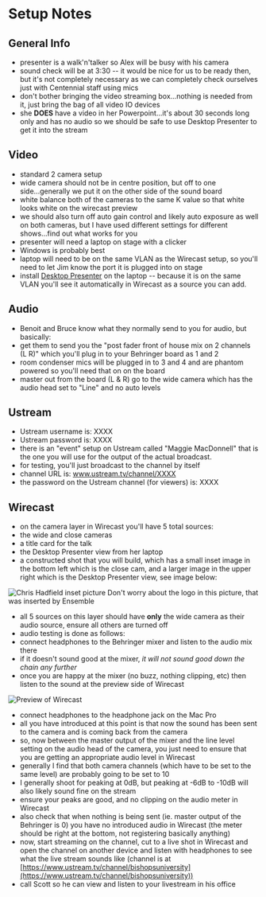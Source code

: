 # Setup Notes

## General Info

* presenter is a walk'n'talker so Alex will be busy with his camera
* sound check will be at 3:30 -- it would be nice for us to be ready then, but it's not completely necessary as we can completely check ourselves just with Centennial staff using mics
* don't bother bringing the video streaming box...nothing is needed from it, just bring the bag of all video IO devices
* she **DOES** have a video in her Powerpoint...it's about 30 seconds long only and has no audio so we should be safe to use Desktop Presenter to get it into the stream

## Video

* standard 2 camera setup
 * wide camera should not be in centre position, but off to one side...generally we put it on the other side of the sound board
 * white balance both of the cameras to the same K value so that white looks white on the wirecast preview
 * we should also turn off auto gain control and likely auto exposure as well on both cameras, but I have used different settings for different shows...find out what works for you
* presenter will need a laptop on stage with a clicker
 * Windows is probably best
 * laptop will need to be on the same VLAN as the Wirecast setup, so you'll need to let Jim know the port it is plugged into on stage
 * install [Desktop Presenter](http://dynamic.telestream.net/downloads/download-desktop-presenter.asp?prodid=desktoppresenter) on the laptop -- because it is on the same VLAN you'll see it automatically in Wirecast as a source you can add.
 
## Audio

* Benoit and Bruce know what they normally send to you for audio, but basically:
 * get them to send you the "post fader front of house mix on 2 channels (L R)" which you'll plug in to your Behringer board as 1 and 2
 * room condenser mics will be plugged in to 3 and 4 and are phantom powered so you'll need that on on the board
* master out from the board (L & R) go to the wide camera which has the audio head set to "Line" and no auto levels

## Ustream

* Ustream username is:  XXXX
* Ustream password is:  XXXX
* there is an "event" setup on Ustream called "Maggie MacDonnell" that is the one you will use for the output of the actual broadcast.
* for testing, you'll just broadcast to the channel by itself
* channel URL is:  www.ustream.tv/channel/XXXX
* the password on the Ustream channel (for viewers) is:  XXXX

## Wirecast

* on the camera layer in Wirecast you'll have 5 total sources:
 * the wide and close cameras
 * a title card for the talk
 * the Desktop Presenter view from her laptop
 * a constructed shot that you will build, which has a small inset image in the bottom left which is the close cam, and a larger image in the upper right which is the Desktop Presenter view, see image below:

 ![Chris Hadfield inset picture](http://droplr.ubishops.ca/HZ16MH+)
 Don't worry about the logo in this picture, that was inserted by Ensemble
 
* all 5 sources on this layer should have **only** the wide camera as their audio source, ensure all others are turned off
* audio testing is done as follows:
 * connect headphones to the Behringer mixer and listen to the audio mix there
 * if it doesn't sound good at the mixer, *it will not sound good down the chain any further*
 * once you are happy at the mixer (no buzz, nothing clipping, etc) then listen to the sound at the preview side of Wirecast

![Preview of Wirecast](http://droplr.ubishops.ca/t55Ros+)

* connect headphones to the headphone jack on the Mac Pro
* all you have introduced at this point is that now the sound has been sent to the camera and is coming back from the camera
 * so, now between the master output of the mixer and the line level setting on the audio head of the camera, you just need to ensure that you are getting an appropriate audio level in Wirecast
 * generally I find that both camera channels (which have to be set to the same level) are probably going to be set to 10
 * I generally shoot for peaking at 0dB, but peaking at -6dB to -10dB will also likely sound fine on the stream
 * ensure your peaks are good, and no clipping on the audio meter in Wirecast
 * also check that when nothing is being sent (ie. master output of the Behringer is 0) you have no introduced audio in Wirecast (the meter should be right at the bottom, not registering basically anything)
 * now, start streaming on the channel, cut to a live shot in Wirecast and open the channel on another device and listen with headphones to see what the live stream sounds like (channel is at [https://www.ustream.tv/channel/bishopsuniversity](https://www.ustream.tv/channel/bishopsuniversity))
 * call Scott so he can view and listen to your livestream in his office